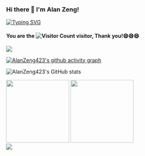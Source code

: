 ### Hi there 👋 I'm Alan Zeng!


<div>
<a href="https://git.io/typing-svg"><img src="https://readme-typing-svg.demolab.com?font=Fira+Code&pause=1000&color=F74949&background=098CFF00&vCenter=true&random=false&width=600&separator=%3D&lines=print(%22Hello%2C+this+is+Alan%22)%3Dstd%3A%3Acout+%3C%3C+%22Hello%2C+this+is+Alan%22+%3C%3C+std%3A%3Aendl;%3DSystem.out.println(%22Hello%2C+this+is+Alan%22);%3Dconsole.log(%22Hello%2C+this+is+Alan%22);" alt="Typing SVG" /></a> 
</div>





#### You are the ![Visitor Count](https://profile-counter.glitch.me/AlanZeng/count.svg) visitor, Thank you!😄😄😄



<!--
**AlanZeng423/AlanZeng423** is a ✨ _special_ ✨ repository because its `README.md` (this file) appears on your GitHub profile.

Here are some ideas to get you started:

- 🔭 I’m currently working on ...
- 🌱 I’m currently learning ...
- 👯 I’m looking to collaborate on ...
- 🤔 I’m looking for help with ...
- 💬 Ask me about ...
- 📫 How to reach me: ...
- 😄 Pronouns: ...
- ⚡ Fun fact: ...
-->


<img src="https://img.shields.io/badge/dynamic/json?url=https%3A%2F%2Fapi.spencerwoo.com%2Fsubstats%2F%3Fsource%3Dgithub%26queryKey%3DAlanZeng423&query=%24.data.totalSubs&logo=github&label=GitHub">


[![AlanZeng423's github activity graph](https://github-readme-activity-graph.vercel.app/graph?username=AlanZeng423&theme=high-contrast)](https://github.com/AlanZeng423/github-readme-activity-graph)


![AlanZeng423's GitHub stats](https://github-readme-stats.vercel.app/api?username=AlanZeng423&show_icons=true&theme=transparent)


<div align="left">
<span>  </span>
<img height="170px" src="https://github-readme-stats.vercel.app/api?username=AlanZeng423" /><span>  </span><img height="170px" src="https://github-readme-stats.vercel.app/api/top-langs/?username=AlanZeng423&layout=compact&langs_count=8" /><span>  </span>
</div>


<div align="left">
<a title="github" target="_blank" href="https://github.com/AlanZeng423"><img src="https://img.shields.io/badge/dynamic/json?url=https%3A%2F%2Fapi.spencerwoo.com%2Fsubstats%2F%3Fsource%3Dgithub%26queryKey%3DAlanZeng423&query=%24.data.totalSubs&prefix=followers%3A%20&label=GitHub
" ></a>
</div>
